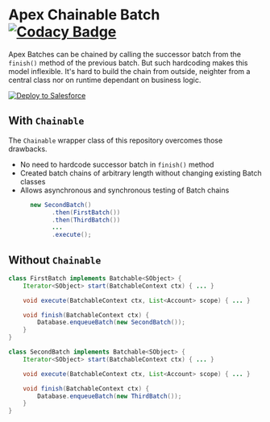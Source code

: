 # Apex Chainable Batch [![Codacy Badge](https://api.codacy.com/project/badge/Grade/43edbab28bc1480b948d5659383ee802)](https://www.codacy.com/app/rsoesemann/apex-chainable-batch?utm_source=github.com&amp;utm_medium=referral&amp;utm_content=rsoesemann/apex-chainable-batch&amp;utm_campaign=Badge_Grade)

Apex Batches can be chained by calling the successor batch from the `finish()` method of the previous batch. But such hardcoding makes this model inflexible. It's hard to build the chain from outside, neighter from a central class nor on runtime dependant on business logic.

<a href="https://githubsfdeploy.herokuapp.com?owner=rsoesemann&repo=apex-chainable-batch">
  <img alt="Deploy to Salesforce"
       src="https://raw.githubusercontent.com/afawcett/githubsfdeploy/master/src/main/webapp/resources/img/deploy.png">
</a>

## With `Chainable`

The `Chainable` wrapper class of this repository overcomes those drawbacks.

 - No need to hardcode successor batch in `finish()` method
 - Created batch chains of arbitrary length without changing existing Batch classes
 - Allows asynchronous and synchronous testing of Batch chains

```java
      new SecondBatch()
            .then(FirstBatch())
            .then(ThirdBatch())
            ...
            .execute();
```

## Without `Chainable`

```java
class FirstBatch implements Batchable<SObject> {
    Iterator<SObject> start(BatchableContext ctx) { ... }

    void execute(BatchableContext ctx, List<Account> scope) { ... }

    void finish(BatchableContext ctx) {
        Database.enqueueBatch(new SecondBatch()); 
    }
}
```

```java
class SecondBatch implements Batchable<SObject> {
    Iterator<SObject> start(BatchableContext ctx) { ... }

    void execute(BatchableContext ctx, List<Account> scope) { ... }

    void finish(BatchableContext ctx) {
        Database.enqueueBatch(new ThirdBatch()); 
    }
}
```




